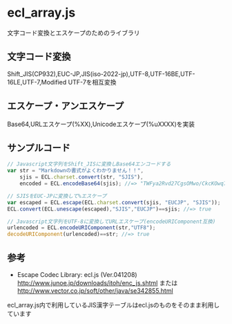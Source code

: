 ecl_array.js
============

文字コード変換とエスケープのためのライブラリ

## 文字コード変換
Shift_JIS(CP932),EUC-JP,JIS(iso-2022-jp),UTF-8,UTF-16BE,UTF-16LE,UTF-7,Modified UTF-7を相互変換

## エスケープ・アンエスケープ
Base64,URLエスケープ(%XX),Unicodeエスケープ(%uXXXX)を実装


## サンプルコード

```js
// Javascript文字列をShift_JISに変換しBase64エンコードする
var str = "Markdownの書式がよくわかりません！！",
    sjis = ECL.charset.convert(str, "SJIS"),
    encoded = ECL.encodeBase64(sjis); //=> "TWFya2Rvd27CgsOMwo/CkcKOwq7CgsKqwoLDpsKCwq3CgsOtwoLCqcKCw6jCgsOcwoLCucKCw7HCgUnCgUk="

// SJISをEUC-JPに変換して%エスケープ
var escaped = ECL.escape(ECL.charset.convert(sjis, "EUCJP", "SJIS"));
ECL.convert(ECL.unescape(escaped),"SJIS","EUCJP")==sjis; //=> true

// Javascript文字列をUTF-8に変換してURLエスケープ(encodeURIComponent互換)
urlencoded = ECL.encodeURIComponent(str,"UTF8");
decodeURIComponent(urlencoded)==str; //=> true

```

## 参考

* Escape Codec Library: ecl.js (Ver.041208) http://www.junoe.jp/downloads/itoh/enc_js.shtml または http://www.vector.co.jp/soft/other/java/se342855.html

ecl_array.js内で利用しているJIS漢字テーブルはecl.jsのものをそのまま利用しています